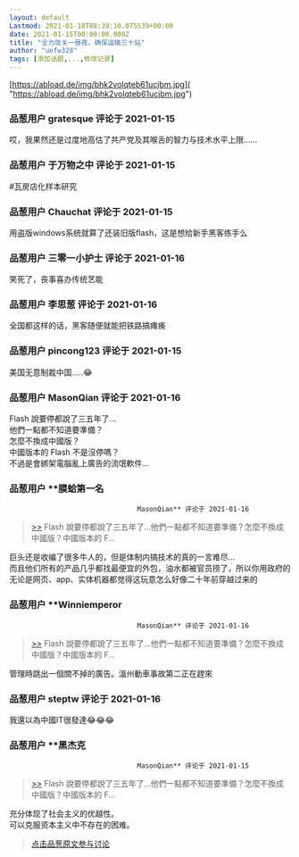 ```yaml
---
layout: default
Lastmod: 2021-01-18T08:39:10.075539+00:00
date: 2021-01-15T00:00:00.000Z
title: "全力攻关一昼夜，确保运输三十站"
author: "uefw328"
tags: [添加话题,...,修改记录]
---
```


[https://abload.de/img/bhk2volqteb61ucjbm.jpg]( "https://abload.de/img/bhk2volqteb61ucjbm.jpg")

            
### 品葱用户 **gratesque** 评论于 2021-01-15
        
哎，我果然还是过度地高估了共产党及其喉舌的智力与技术水平上限……
        


            
### 品葱用户 **于万物之中** 评论于 2021-01-15
        
#瓦房店化样本研究
        


            
### 品葱用户 **Chauchat** 评论于 2021-01-15
        
用盗版windows系统就算了还装旧版flash，这是想给新手黑客练手么
        


            
### 品葱用户 **三零一小护士** 评论于 2021-01-16
        
笑死了，丧事喜办传统艺能
        


            
### 品葱用户 **李思葱** 评论于 2021-01-16
        
全国都这样的话，黑客随便就能把铁路搞瘫痪
        


            
### 品葱用户 **pincong123** 评论于 2021-01-15
        
美国无意制裁中国.....😂
        


            
### 品葱用户 **MasonQian** 评论于 2021-01-16
        
Flash 說要停都說了三五年了...  
他們一點都不知道要準備？  
怎麼不換成中國版？  
中國版本的 Flash 不是沒停嗎？  
不過是會綁架電腦亂上廣告的流氓軟件...
        


            
### 品葱用户 **膜蛤第一名				
									MasonQian** 评论于 2021-01-16
        
> [\>>]( "/article/item_id-585009#") Flash 說要停都說了三五年了...他們一點都不知道要準備？怎麼不換成中國版？中國版本的 F...

  
巨头还是收编了很多牛人的，但是体制内搞技术的真的一言难尽…  
而且他们所有的产品几乎都找最便宜的外包，油水都被官员捞了，所以你用政府的无论是网页、app、实体机器都觉得这玩意怎么好像二十年前穿越过来的
        


            
### 品葱用户 **Winniemperor				
									MasonQian** 评论于 2021-01-16
        
> [\>>]( "/article/item_id-585009#") Flash 說要停都說了三五年了...他們一點都不知道要準備？怎麼不換成中國版？中國版本的 F...

  
  
管理時跳出一個關不掉的廣告。溫州動車事故第二正在趕來
        


            
### 品葱用户 **steptw** 评论于 2021-01-16
        
我還以為中國IT很發達😂😂😂
        


            
### 品葱用户 **黑杰克				
									MasonQian** 评论于 2021-01-15
        
> [\>>]( "/article/item_id-585009#") Flash 說要停都說了三五年了...他們一點都不知道要準備？怎麼不換成中國版？中國版本的 F...

  
充分体现了社会主义的优越性。  
可以克服资本主义中不存在的困难。
        






> [点击品葱原文参与讨论](https://pincong.rocks/article/28603)

